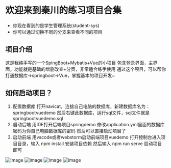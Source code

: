 # 欢迎来到秦川的练习项目合集

- 你现在看到的是学生管理系统(student-sys)
- 你可以通过切换不同的分支来查看不同的项目

## 项目介绍
这是我纯手写的一个SpingBoot+Mybatis+Vue的小项目
包含登录界面，主界面，功能就是基础的增删改查+分页，非常适合练手使用
通过这个项目，可以帮你打通数据库->springboot->Vue，掌握基本的项目开发~

## 如何启动项目？
1. 配置数据库
   打开navicat，连接自己电脑的数据库，新建数据库名为：springbootvuedemo
   然后右键此数据库，运行sql文件，sql文件就是springbootvuedemo.sql
2. 启动后端
   用IDE打开后端项目springdemo
   修改application.yml里面的数据库密码为你自己电脑数据库的密码
   然后可以直接启动项目了
3. 启动前端
   用vscode或者webstorm启动前端项目vuedemo
   打开控制台进入项目目录，输入 npm install 安装项目依赖
   然后输入 npm run serve 启动项目即可

   
![image](https://github.com/Qinchuan008/SpringBootDemo/assets/87808576/1f53deae-2e6a-4528-8dd4-8a00d2cc7348)
![image](https://github.com/Qinchuan008/SpringBootDemo/assets/87808576/e31191e5-fcb0-48b5-be33-c8cc469ae26e)
![image](https://github.com/Qinchuan008/SpringBootDemo/assets/87808576/94db3422-bbcb-4726-ba34-40d6f8debf32)
![image](https://github.com/Qinchuan008/SpringBootDemo/assets/87808576/699edf3a-e4ea-4a14-85e3-2ed60e6bfe59)

